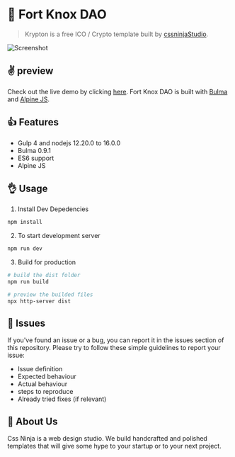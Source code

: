 # 👋 Fort Knox DAO

> Krypton is a free ICO / Crypto template built by [cssninjaStudio](https://cssninja.io).

![Screenshot](https://media.cssninja.io/products/krypton/product.png "Fort Knox DAO")

## ✌️ preview

Check out the live demo by clicking [here](https://cssninjastudio.github.io/krypton/).
Fort Knox DAO is built with [Bulma](https://bulma.io) and [Alpine JS](https://github.com/alpinejs/alpine).

## 👍 Features

- Gulp 4 and nodejs 12.20.0 to 16.0.0
- Bulma 0.9.1
- ES6 support
- Alpine JS

## 👌 Usage

1. Install Dev Depedencies

```sh
npm install
```

2. To start development server

```sh
npm run dev
```

3. Build for production

```sh
# build the dist folder
npm run build

# preview the builded files
npx http-server dist
```

## 🍔 Issues

If you've found an issue or a bug, you can report it in the issues section of this repository.
Please try to follow these simple guidelines to report your issue:

- Issue definition
- Expected behaviour
- Actual behaviour
- steps to reproduce
- Already tried fixes (if relevant)



## 🚀 About Us

Css Ninja is a web design studio. We build handcrafted and polished templates that will give some hype to your startup or to your next project.
